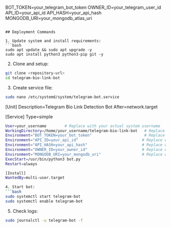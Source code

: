 BOT_TOKEN=your_telegram_bot_token
OWNER_ID=your_telegram_user_id
API_ID=your_api_id
API_HASH=your_api_hash
MONGODB_URI=your_mongodb_atlas_uri
```

## Deployment Commands

1. Update system and install requirements:
```bash
sudo apt update && sudo apt upgrade -y
sudo apt install python3 python3-pip git -y
```

2. Clone and setup:
```bash
git clone <repository-url>
cd telegram-bio-link-bot
```

3. Create service file:
```bash
sudo nano /etc/systemd/system/telegram-bot.service
```

[Unit]
Description=Telegram Bio Link Detection Bot
After=network.target

[Service]
Type=simple
```bash
User=your_username        # Replace with your actual system username
WorkingDirectory=/home/your_username/telegram-bio-link-bot   # Replace with actual path where you cloned the bot
Environment="BOT_TOKEN=your_bot_token"                       # Replace with your actual bot token
Environment="API_ID=your_api_id"                            # Replace with your API ID
Environment="API_HASH=your_api_hash"                        # Replace with your API hash
Environment="OWNER_ID=your_owner_id"                        # Replace with your Telegram user ID
Environment="MONGODB_URI=your_mongodb_uri"                  # Replace with your MongoDB connection string
ExecStart=/usr/bin/python3 bot.py
Restart=always

[Install]
WantedBy=multi-user.target

4. Start bot:
```bash
sudo systemctl start telegram-bot
sudo systemctl enable telegram-bot
```

5. Check logs:
```bash
sudo journalctl -u telegram-bot -f

